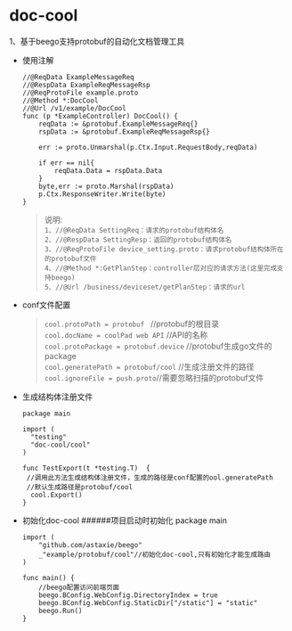 # doc-cool
1、基于beego支持protobuf的自动化文档管理工具

- 使用注解
  
      //@ReqData ExampleMessageReq
      //@RespData ExampleReqMessageRsp
      //@ReqProtoFile example.proto
      //@Method *:DocCool
      //@Url /v1/example/DocCool
      func (p *ExampleController) DocCool() {
          reqData := &protobuf.ExampleMessageReq{}
          rspData := &protobuf.ExampleReqMessageRsp{}
        
          err := proto.Unmarshal(p.Ctx.Input.RequestBody,reqData)
        
          if err == nil{
              reqData.Data = rspData.Data
          }
          byte,err := proto.Marshal(rspData)
          p.Ctx.ResponseWriter.Write(byte)
      }
  > 说明:  
  > `1、//@ReqData SettingReq：请求的protobuf结构体名 `   
  > `2、//@RespData SettingResp：返回的protobuf结构体名`          
  > `3、//@ReqProtoFile device_setting.proto：请求protobuf结构体所在的protobuf文件`  
  > `4、//@Method *:GetPlanStep：controller层对应的请求方法(这里完成支持beego)`  
  > `5、//@Url /business/deviceset/getPlanStep：请求的url`   
- conf文件配置
  >`cool.protoPath = protobuf ` //protobuf的根目录   
  >`cool.docName = coolPad web API`  //API的名称   
  >`cool.protoPackage = protobuf.device`  //protobuf生成go文件的package  
  >`cool.generatePath = protobuf/cool`  //生成注册文件的路径  
  >`cool.ignoreFile = push.proto`//需要忽略扫描的protobuf文件  
- 生成结构体注册文件

      package main
  
      import (
  	    "testing"
  	    "doc-cool/cool"
      )
  
      func TestExport(t *testing.T)  {
       //调用此方法生成结构体注册文件，生成的路径是conf配置的ool.generatePath
       //默认生成路径是protobuf/cool
        cool.Export()
      }
- 初始化doc-cool
  ######项目启动时初始化
      package main
      
      import (
          "github.com/astaxie/beego"
          _"example/protobuf/cool"//初始化doc-cool,只有初始化才能生成路由
      )
      
      func main() {
          //beego配置访问前端页面  
          beego.BConfig.WebConfig.DirectoryIndex = true
          beego.BConfig.WebConfig.StaticDir["/static"] = "static"
          beego.Run()
      }